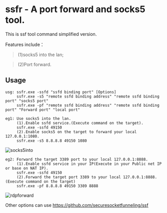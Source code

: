  ssfr - A port forward and socks5 tool.
 =

This is ssf tool command simplified version.

Features include：

>(1)socks5 into the lan;

>(2)Port forward.

## Usage
```
usg: ssfr.exe -ssfd "ssfd binding port" [Options]
     ssfr.exe -s5 "remote ssfd binding address" "remote ssfd binding port" "socks5 port"
     ssfr.exe -pf "remote ssfd binding address" "remote ssfd binding port" "Forward port" "local port"

eg1: Use socks5 into the lan.
     (1).Enable ssfd service.(Execute command on the target).
     ssfr.exe -ssfd 49150
     (2).Enable socks5 on the target to forward your local 127.0.0.1:1080.
     ssfr.exe -s5 8.8.8.8 49150 1080
```
![socks5into](https://raw.githubusercontent.com/FlyfishSec/ssfr/master/Usage/socks5into.png "socks5into.gif")
```
eg2: Forward the target 3389 port to your local 127.0.0.1:8888.
     (1).Enable ssfd service in your IP(Execute in your Public net IP or base on NAT IP).
     ssfr.exe -ssfd 49150
     (2).Forward the target port 3389 to your local 127.0.0.1:8888.(Execute command on the target)
     ssfr.exe -pf 8.8.8.8 49150 3389 8888
```
![rdpforward](https://raw.githubusercontent.com/FlyfishSec/ssfr/master/Usage/rdpforward.png "rdpforward.png")

Other options can use https://github.com/securesocketfunneling/ssf

	 